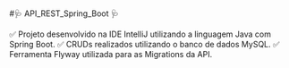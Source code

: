 #🩺 API_REST_Spring_Boot 🩺

✅ Projeto desenvolvido na IDE IntelliJ utilizando a linguagem Java com Spring Boot.
✅ CRUDs realizados utilizando o banco de dados MySQL.
✅ Ferramenta Flyway utilizada para as Migrations da API.
